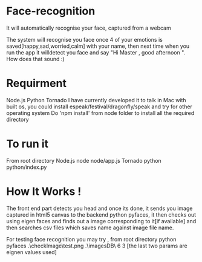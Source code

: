 Face-recognition
================

It will automatically recognise your face, captured from a webcam


The system will recognise you face once 4 of your emotions is saved[happy,sad,worried,calm] with your name, then next time when you run the app it willdetect you face and say "Hi Master , good afternoon ". How does that sound :)

Requirment
================
Node.js
Python
Tornado
  I have currently developed it to talk in Mac with built os, you could install espeak/festival/dragonfly/speak and try for other operating system
Do 'npm install' from node folder to install all the required directory

To run it
================
From root directory
  Node.js
    node node/app.js
  Tornado
    python python/index.py 


How It Works !
================
The front end part detects you head and once its done, it sends you image captured in html5 canvas to the backend python pyfaces, it then checks out using eigen faces and finds out a image corresponding to it[if available] and then searches csv files which saves name against image file name.


For testing face recognition you may try , from root directory
  python pyfaces .\checkImage\test.png .\imagesDB\ 6 3
  [the last two params are eignen values used]

